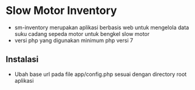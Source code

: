 # Slow Motor Inventory
- sm-inventory merupakan aplikasi berbasis web untuk mengelola data suku cadang sepeda motor untuk bengkel slow motor
- versi php yang digunakan minimum php versi 7

## Instalasi
- Ubah base url pada file app/config.php sesuai dengan directory root aplikasi
